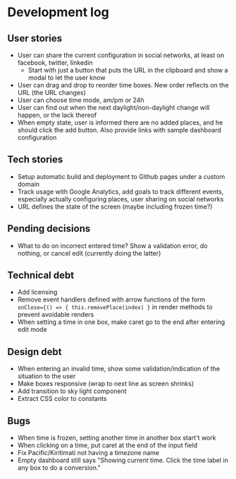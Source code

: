 Development log
===============

## User stories

* User can share the current configuration in social networks, at least on facebook, twitter, linkedin
    * Start with just a button that puts the URL in the clipboard and show a modal to let the user know
* User can drag and drop to reorder time boxes. New order reflects on the URL (the URL changes)
* User can choose time mode, am/pm or 24h
* User can find out when the next daylight/non-daylight change will happen, or the lack thereof
* When empty state, user is informed there are no added places, and he should click the add button. Also provide links with sample dashboard configuration

## Tech stories

* Setup automatic build and deployment to Github pages under a custom domain
* Track usage with Google Analytics, add goals to track different events, especially actually configuring places, user sharing on social networks
* URL defines the state of the screen (maybe including frozen time?)

## Pending decisions

* What to do on incorrect entered time? Show a validation error, do nothing, or cancel edit (currently doing the latter)

## Technical debt

* Add licensing
* Remove event handlers defined with arrow functions of the form `onClose={() => { this.removePlace(index) }` in render methods to prevent avoidable renders
* When setting a time in one box, make caret go to the end after entering edit mode

## Design debt

* When entering an invalid time, show some validation/indication of the situation to the user
* Make boxes responsive (wrap to next line as screen shrinks)
* Add transition to sky light component
* Extract CSS color to constants

## Bugs

* When time is frozen, setting another time in another box start't work
* When clicking on a time, put caret at the end of the input field
* Fix Pacific/Kiritimati not having a timezone name
* Empty dashboard still says "Showing current time. Click the time label in any box to do a conversion."

